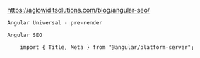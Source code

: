 https://aglowiditsolutions.com/blog/angular-seo/

    Angular Universal - pre-render

    Angular SEO

        import { Title, Meta } from "@angular/platform-server";


